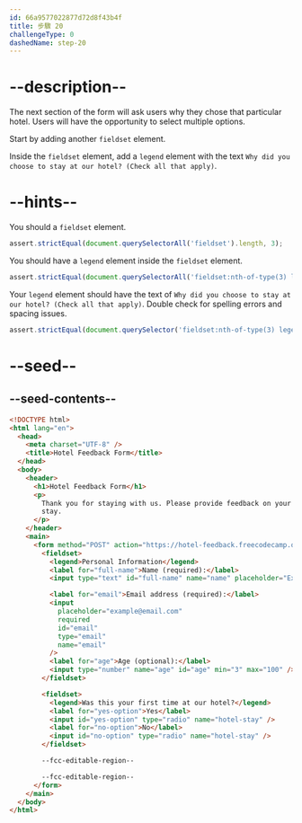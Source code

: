 ```yaml
---
id: 66a9577022877d72d8f43b4f
title: 步驟 20
challengeType: 0
dashedName: step-20
---
```


# --description--

The next section of the form will ask users why they chose that particular hotel. Users will have the opportunity to select multiple options.

Start by adding another `fieldset` element.

Inside the `fieldset` element, add a `legend` element with the text `Why did you choose to stay at our hotel? (Check all that apply)`.

# --hints--

You should a `fieldset` element.

```js
assert.strictEqual(document.querySelectorAll('fieldset').length, 3);
```

You should have a `legend` element inside the `fieldset` element.

```js
assert.strictEqual(document.querySelectorAll('fieldset:nth-of-type(3) legend').length, 1);
```

Your `legend` element should have the text of `Why did you choose to stay at our hotel? (Check all that apply)`. Double check for spelling errors and spacing issues.

```js
assert.strictEqual(document.querySelector('fieldset:nth-of-type(3) legend').innerText, 'Why did you choose to stay at our hotel? (Check all that apply)');
```

# --seed--

## --seed-contents--

```html
<!DOCTYPE html>
<html lang="en">
  <head>
    <meta charset="UTF-8" />
    <title>Hotel Feedback Form</title>
  </head>
  <body>
    <header>
      <h1>Hotel Feedback Form</h1>
      <p>
        Thank you for staying with us. Please provide feedback on your recent
        stay.
      </p>
    </header>
    <main>
      <form method="POST" action="https://hotel-feedback.freecodecamp.org">
        <fieldset>
          <legend>Personal Information</legend>
          <label for="full-name">Name (required):</label>
          <input type="text" id="full-name" name="name" placeholder="Ex. John Doe" required>

          <label for="email">Email address (required):</label>
          <input
            placeholder="example@email.com"
            required
            id="email"
            type="email"
            name="email"
          />
          <label for="age">Age (optional):</label>
          <input type="number" name="age" id="age" min="3" max="100" />
        </fieldset>

        <fieldset>
          <legend>Was this your first time at our hotel?</legend>
          <label for="yes-option">Yes</label>
          <input id="yes-option" type="radio" name="hotel-stay" />
          <label for="no-option">No</label>
          <input id="no-option" type="radio" name="hotel-stay" />
        </fieldset>

        --fcc-editable-region--

        --fcc-editable-region--
      </form>
    </main>
  </body>
</html>
```

